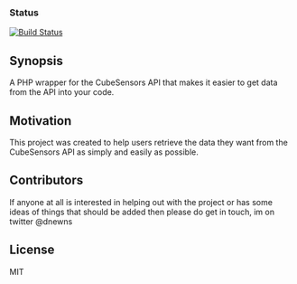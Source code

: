 ### Status
[![Build Status](https://travis-ci.org/dannewns/CubeSensorsPHP.svg?branch=master)](https://travis-ci.org/dannewns/CubeSensorsPHP)

## Synopsis

A PHP wrapper for the CubeSensors API that makes it easier to get data from the API into your code.

## Motivation

This project was created to help users retrieve the data they want from the CubeSensors API as simply and easily as possible.


## Contributors

If anyone at all is interested in helping out with the project or has some ideas of things that should be added then please do get in touch, im on twitter @dnewns

## License

MIT